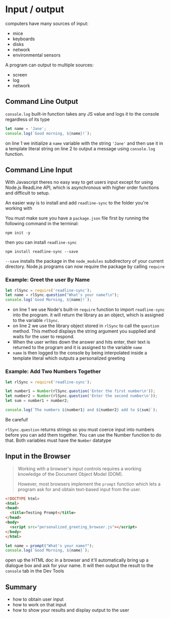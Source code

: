 # Input / output

computers have many sources of input:

- mice
- keyboards
- disks
- network
- environmental sensors

A program can output to multiple sources:

- screen
- log
- network

## Command Line Output

`console.log` built-in function takes any JS value and logs it to the console regardless of its type

```js
let name = 'Jane';
console.log(`Good morning, ${name}!`);
```

on line 1 we initialize a `name` variable with the string `'Jane'` and then use it in a template literal  string on line 2 to output a message using `console.log` function.

## Command Line Input

With Javascript theres no easy way to get users input except for using Node.js ReadLine API, which is asynchronous with higher order functions and difficult to setup. 

An easier way is to install and add `readline-sync` to the folder you're working with

You must make sure you have a `package.json` file first by running the following command in the terminal:

```
npm init -y
```

then you can install `readline-sync`

```
npm install readline-sync --save
```

`--save` installs the package in the `node_modules` subdirectory of your current directory. Node.js programs can now require the package by calling `require` 

### Example: Greet the user By Name

```js
let rlSync = require('readline-sync');
let name = rlSync.question("What's your name?\n");
console.log(`Good Morning, ${name}!`);
```

- on line 1 we use Node's built-in `require` function to import `readline-sync` into the program. it will return the library as an object, which is assigned to the variable `rlSync`.
- on line 2 we use the library object stored in `rlSync` to call the `question` method. This method displays the string argument you supplied and waits for the user to respond. 
- When the user writes down the answer and hits enter, their text is returned to the program and it is assigned to the variable `name` 
- `name` is then logged to the console by being interpolated inside a template literal which outputs a personalized greeting

### Example: Add Two Numbers Together

```js
let rlSync = require('readline-sync');

let number1 = Number(rlSync.question('Enter the first number\n'));
let number2 = Number(rlSync.question('Enter the second number\n'));
let sum = number1 + number2;

console.log(`The numbers ${number1} and ${number2} add to ${sum}`);
```

Be careful! 

`rlSync.question` returns strings so you must coerce input into numbers before you can add them together. You can use the Number function to do that. Both variables must have the `Number` datatype 

## Input in the Browser

>Working with a browser's input controls requires a working knowledge of the Document Object Model (DOM). 
>
>However, most browsers implement the `prompt` function which lets a program ask for and obtain text-based input from the user.

```html
<!DOCTYPE html>
<html>
<head>
  <title>Testing Prompt</title>
</head>
<body>
  <script src="personalized_greeting_browser.js"></script>
</body>
</html>
```

```js
let name = prompt("What's your name?");
console.log(`Good Morning, ${name}`);
```

open up the HTML doc in a browser and it'll automatically bring up a dialogue box and ask for your name. It will then output the result to the `console` tab in the Dev Tools

## Summary

- how to obtain user input
- how to work on that input
- how to show your results and display output to the user


